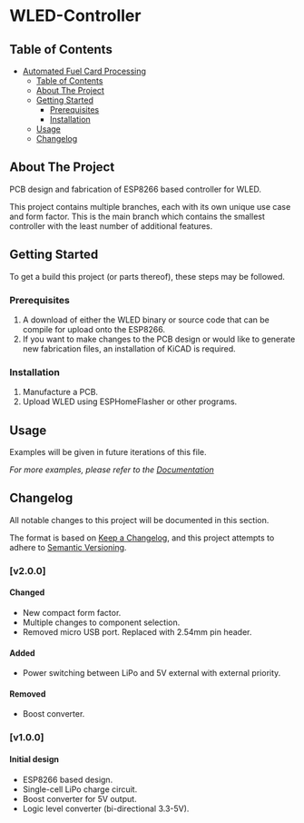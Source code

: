 # WLED-Controller

## Table of Contents
- [Automated Fuel Card Processing](#automated-fuel-card-processing)
  - [Table of Contents](#table-of-contents)
  - [About The Project](#about-the-project)
  - [Getting Started](#getting-started)
    - [Prerequisites](#prerequisites)
    - [Installation](#installation)
  - [Usage](#usage)
  - [Changelog](#changelog)

## About The Project
PCB design and fabrication of ESP8266 based controller for WLED.

This project contains multiple branches, each with its own unique use case and form factor. This is the main branch which contains the smallest controller with the least number of additional features.

## Getting Started
To get a build this project (or parts thereof), these steps may be followed.

### Prerequisites
1. A download of either the WLED binary or source code that can be compile for upload onto the ESP8266.
2. If you want to make changes to the PCB design or would like to generate new fabrication files, an installation of KiCAD is required.

### Installation
1. Manufacture a PCB.
2. Upload WLED using ESPHomeFlasher or other programs.

## Usage
Examples will be given in future iterations of this file.

_For more examples, please refer to the [Documentation](https://)_

## Changelog
All notable changes to this project will be documented in this section.

The format is based on [Keep a Changelog](https://keepachangelog.com/en/1.0.0/),
and this project attempts to adhere to [Semantic Versioning](https://semver.org/spec/v2.0.0.html).

### [v2.0.0]
#### Changed
- New compact form factor.
- Multiple changes to component selection.
- Removed micro USB port. Replaced with 2.54mm pin header.

#### Added
- Power switching between LiPo and 5V external with external priority.

#### Removed
- Boost converter.

### [v1.0.0]
#### Initial design
- ESP8266 based design.
- Single-cell LiPo charge circuit.
- Boost converter for 5V output.
- Logic level converter (bi-directional 3.3-5V).
